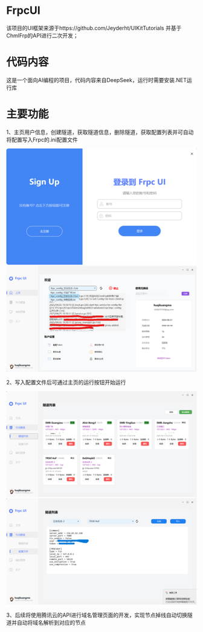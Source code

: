 # FrpcUI

  该项目的UI框架来源于https://github.com/Jeyderht/UIKitTutorials 并基于ChmlFrp的API进行二次开发；

# 代码内容

  这是一个面向AI编程的项目，代码内容来自DeepSeek，运行时需要安装.NET运行库

# 主要功能
  
  1、主页用户信息，创建隧道，获取隧道信息，删除隧道，获取配置列表并可自动将配置写入Frpc的.ini配置文件

  ![查看图片](%E5%B1%8F%E5%B9%95%E6%88%AA%E5%9B%BE%202025-04-14%20125204.png) ![查看图片](%E5%B1%8F%E5%B9%95%E6%88%AA%E5%9B%BE%202025-04-25%20103032.png)

  2、写入配置文件后可通过主页的运行按钮开始运行

  ![查看图片](%E5%B1%8F%E5%B9%95%E6%88%AA%E5%9B%BE%202025-04-14%20125447.png) ![查看图片](%E5%B1%8F%E5%B9%95%E6%88%AA%E5%9B%BE%202025-04-14%20125454.png)

  3、后续将使用腾讯云的API进行域名管理页面的开发，实现节点掉线自动切换隧道并自动将域名解析到对应的节点
